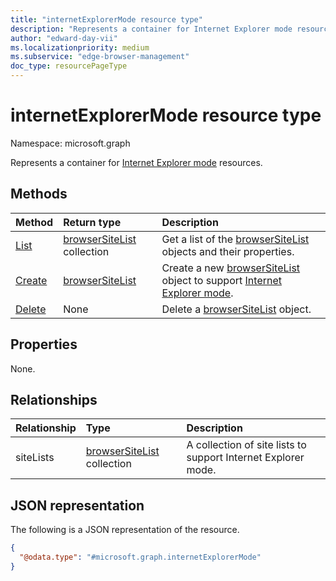 ```yaml
---
title: "internetExplorerMode resource type"
description: "Represents a container for Internet Explorer mode resources."
author: "edward-day-vii"
ms.localizationpriority: medium
ms.subservice: "edge-browser-management"
doc_type: resourcePageType
---
```


# internetExplorerMode resource type

Namespace: microsoft.graph

Represents a container for [Internet Explorer mode](/deployedge/edge-ie-mode) resources.

## Methods
|Method|Return type|Description|
|:---|:---|:---|
|[List](../api/internetexplorermode-list-sitelists.md)|[browserSiteList](../resources/browsersitelist.md) collection|Get a list of the [browserSiteList](../resources/browsersitelist.md) objects and their properties.|
|[Create](../api/internetexplorermode-post-sitelists.md)|[browserSiteList](../resources/browsersitelist.md)|Create a new [browserSiteList](../resources/browsersitelist.md) object to support [Internet Explorer mode](/deployedge/edge-ie-mode).|
|[Delete](../api/internetexplorermode-delete-sitelists.md)|None|Delete a [browserSiteList](../resources/browsersitelist.md) object.|

## Properties

None.

## Relationships
|Relationship|Type|Description|
|:---|:---|:---|
|siteLists|[browserSiteList](../resources/browsersitelist.md) collection|A collection of site lists to support Internet Explorer mode.|

## JSON representation
The following is a JSON representation of the resource.
<!-- {
  "blockType": "resource",
  "keyProperty": "id",
  "@odata.type": "microsoft.graph.internetExplorerMode",
  "openType": false
}
-->
``` json
{
  "@odata.type": "#microsoft.graph.internetExplorerMode"
}
```

